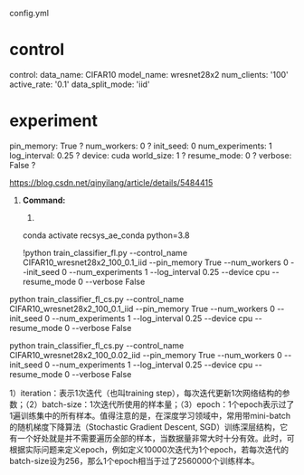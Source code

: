 config.yml
# control
control:
  data_name: CIFAR10
  model_name: wresnet28x2
  num_clients: '100'
  active_rate: '0.1'
  data_split_mode: 'iid'
# experiment
pin_memory: True    ?
num_workers: 0  ?
init_seed: 0
num_experiments: 1
log_interval: 0.25  ?
device: cuda
world_size: 1   ?
resume_mode: 0  ?
verbose: False  ?


https://blog.csdn.net/qinyilang/article/details/5484415


1. **Command:**
   
   1. 
   conda activate recsys_ae_conda python=3.8
   <!-- train_classifier_fl -->
   !python train_classifier_fl.py --control_name CIFAR10_wresnet28x2_100_0.1_iid --pin_memory True --num_workers 0 --init_seed 0 --num_experiments 1 --log_interval 0.25 --device cpu --resume_mode 0 --verbose False
  <!-- train_classifier_fl 标准-->
   python train_classifier_fl_cs.py --control_name CIFAR10_wresnet28x2_100_0.1_iid --pin_memory True --num_workers 0 --init_seed 0 --num_experiments 1 --log_interval 0.25 --device cpu --resume_mode 0 --verbose False

   python train_classifier_fl_cs.py --control_name CIFAR10_wresnet28x2_100_0.02_iid --pin_memory True --num_workers 0 --init_seed 0 --num_experiments 1 --log_interval 0.25 --device cpu --resume_mode 0 --verbose False


   


1）iteration：表示1次迭代（也叫training step），每次迭代更新1次网络结构的参数；（2）batch-size：1次迭代所使用的样本量；（3）epoch：1个epoch表示过了1遍训练集中的所有样本。值得注意的是，在深度学习领域中，常用带mini-batch的随机梯度下降算法（Stochastic Gradient Descent, SGD）训练深层结构，它有一个好处就是并不需要遍历全部的样本，当数据量非常大时十分有效。此时，可根据实际问题来定义epoch，例如定义10000次迭代为1个epoch，若每次迭代的batch-size设为256，那么1个epoch相当于过了2560000个训练样本。

